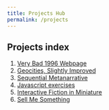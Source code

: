 ```yaml
---
title: Projects Hub
permalink: /projects
---
```


## Projects index

1. [Very Bad 1996 Webpage](/artofweb-21/projects/1-geocities)
2. [Geocities, Slightly Improved](/artofweb-21/projects/1p5-geocities-2)
3. [Sequential Metanarrative](/artofweb-21/projects/2-metanarrative)
4. [Javascript exercises](/artofweb-21/projects/3-js-exercises)
5. [Interactive Fiction in Miniature](/artofweb-21/projects/4-if-mini)
6. [Sell Me Something](/artofweb-21/projects/5-sell-it)
<!-- 5. [Array exercises](./5-arrays) -->
<!-- 6. [Uncreative Writing](./6-generative) -->
<!-- 7. [Final Project](./7-final) -->